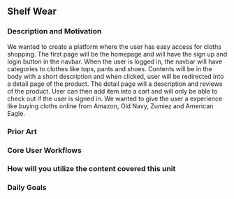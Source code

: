 ## Shelf Wear

### Description and Motivation
We wanted to create a platform where the user has easy access for cloths shopping. The first page will be the homepage and will have the sign up and login button in the navbar. When the user is logged in, the navbar will have categories to clothes like tops, pants and shoes. Contents will be in the body with a short description and when clicked, user will be redirected into a detail page of the product. The detail page will a description and reviews of the product. User can then add item into a cart and will only be able to check out if the user is signed in. We wanted to give the user a experience like buying cloths online from Amazon, Old Navy, Zumiez and American Eagle.

### Prior Art


### Core User Workflows

### How will you utilize the content covered this unit


### Daily Goals